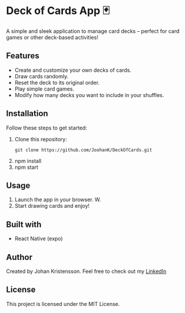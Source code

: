 # Deck of Cards App 🃏

A simple and sleek application to manage card decks – perfect for card games or other deck-based activities!

## Features

- Create and customize your own decks of cards.
- Draw cards randomly.
- Reset the deck to its original order.
- Play simple card games.
- Modify how many decks you want to include in your shuffles.

## Installation

Follow these steps to get started:

1. Clone this repository:
   ```
   git clone https://github.com/JoohanK/DeckOfCards.git
   ```
2. npm install
3. npm start

## Usage

1. Launch the app in your browser. W.
2. Start drawing cards and enjoy!

## Built with

- React Native (expo)

## Author

Created by Johan Kristensson. Feel free to check out my [LinkedIn](https://www.linkedin.com/in/johan-kristensson/) 

## License

This project is licensed under the MIT License.
